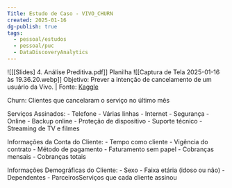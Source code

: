 ```yaml
---
Title: Estudo de Caso - VIVO_CHURN
created: 2025-01-16
dg-publish: true
tags:
  - pessoal/estudos
  - pessoal/puc
  - DataDiscoveryAnalytics
---
```

![[[Slides] 4. Análise Preditiva.pdf]]
Planilha
![[Captura de Tela 2025-01-16 às 19.36.20.webp]]
Objetivo: Prever a intenção de cancelamento de um usuário da Vivo. | Fonte: [Kaggle](https://www.kaggle.com/datasets/blastchar/telco-customer-churn?resource=download)

Churn: Clientes que cancelaram o serviço no último mês

Serviços Assinados:
    - Telefone
    - Várias linhas
    - Internet
    - Segurança
    - Online
    - Backup online
    - Proteção de dispositivo
    - Suporte técnico
    - Streaming de TV e filmes

Informações da Conta do Cliente:
    - Tempo como cliente
    - Vigência do contrato
    - Método de pagamento
    - Faturamento sem papel
    - Cobranças mensais
    - Cobranças totais

Informações Demográficas do Cliente:
    - Sexo
    - Faixa etária (idoso ou não)
    - Dependentes
    - ParceirosServiços que cada cliente assinou


